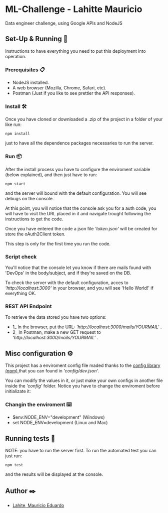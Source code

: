 # ML-Challenge - Lahitte Mauricio #

Data engineer challenge, using Google APIs and NodeJS

## Set-Up & Running 🔧 ##

Instructions to have everything you need to put this deployment into operation.

### Prerequisites 📋 ###

* NodeJS installed.
* A web browser (Mozilla, Chrome, Safari, etc).
* Postman (Just if you like to see prettier the API responses).

### Install 🛠️ ###

Once you have cloned or downloaded a .zip of the project in a folder of your like run:
```
npm install
```
just to have all the dependence packages necessaries to run the server.

### Run 📦 ###

After the install process you have to configure the enviroment variable (below explained), and then just have to run:
```
npm start 
```
and the server will bound with the default configuration. You will see debugs on the console.

At this point, you will notice that the console ask you for a auth code, you will have to visit the URL placed in it and navigate trought following the instructions to get the code.

Once you have entered the code a json file _'token.json'_ will be created for store the oAuth2Client token.

This step is only for the first time you run the code.

### Script check ###
You'll notice that the console let you know if there are mails found with 'DevOps' in the body/subject, and if they're saved on the DB.

To check the server with the default configuration, acces to _'http://localhost:3000'_ in your browser, and you will see 'Hello World!' if everything OK.

### REST API Endpoint ###
To retrieve the data stored you have two options:
* 1_ In the browser, put the URL: _'http://localhost:3000/mails/YOURMAIL'_ .
* 2_ In Postman, make a new GET request to _'http://localhost:3000/mails/YOURMAIL'_ .


## Misc configuration ⚙️ ##

This project has a enviroment config file maded thanks to the [config library (npm) ](https://www.npmjs.com/package/config) that you can found in _'config/dev.json'_. 

You can modify the values in it, or just make your own configs in another file inside the _'config'_ folder.
Notice you have to change the enviroment before initializate it:

### Changin the enviroment  ⌨️ ###

* $env:NODE_ENV="development" (Windows)
* set NODE_ENV=development (Linux and Mac)

## Running tests 🔩 ##

NOTE: you have to run the server first.
To run the automated test you can just run:
```
npm test
```
and the results will be displayed at the console.

## Author ✒️

* [Lahite, Mauricio Eduardo](https://www.linkedin.com/in/mauricio-lahitte/)